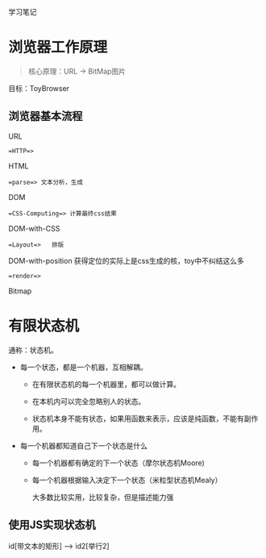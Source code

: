 学习笔记

# 浏览器工作原理

> 核心原理：URL -> BitMap图片

目标：ToyBrowser

## 浏览器基本流程

URL

    =HTTP=> 

HTML

    =parse=> 文本分析，生成

DOM

    =CSS-Computing=> 计算最终css结果

DOM-with-CSS

    =Layout=>   排版

DOM-with-position   获得定位的实际上是css生成的核，toy中不纠结这么多

    =render=>

Bitmap

# 有限状态机

通称：状态机。

- 每一个状态，都是一个机器，互相解耦。

    - 在有限状态机的每一个机器里，都可以做计算。

    - 在本机内可以完全忽略别人的状态。

    - 状态机本身不能有状态，如果用函数来表示，应该是纯函数，不能有副作用。

- 每一个机器都知道自己下一个状态是什么

    - 每一个机器都有确定的下一个状态（摩尔状态机Moore)

    - 每一个机器根据输入决定下一个状态（米粒型状态机Mealy）

        大多数比较实用，比较复杂，但是描述能力强

## 使用JS实现状态机


id[带文本的矩形] --> id2[举行2]
